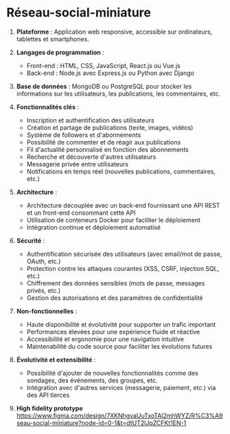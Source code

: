 # Réseau-social-miniature

1. **Plateforme** : Application web responsive, accessible sur ordinateurs, tablettes et smartphones.

2. **Langages de programmation** :
   - Front-end : HTML, CSS, JavaScript, React.js ou Vue.js
   - Back-end : Node.js avec Express.js ou Python avec Django

3. **Base de données** : MongoDB ou PostgreSQL pour stocker les informations sur les utilisateurs, les publications, les commentaires, etc.

4. **Fonctionnalités clés** :
   - Inscription et authentification des utilisateurs
   - Création et partage de publications (texte, images, vidéos)
   - Système de followers et d'abonnements
   - Possibilité de commenter et de réagir aux publications
   - Fil d'actualité personnalisé en fonction des abonnements
   - Recherche et découverte d'autres utilisateurs
   - Messagerie privée entre utilisateurs
   - Notifications en temps réel (nouvelles publications, commentaires, etc.)

5. **Architecture** :
   - Architecture découplée avec un back-end fournissant une API REST et un front-end consommant cette API
   - Utilisation de conteneurs Docker pour faciliter le déploiement
   - Intégration continue et déploiement automatisé

6. **Sécurité** :
   - Authentification sécurisée des utilisateurs (avec email/mot de passe, OAuth, etc.)
   - Protection contre les attaques courantes (XSS, CSRF, injection SQL, etc.)
   - Chiffrement des données sensibles (mots de passe, messages privés, etc.)
   - Gestion des autorisations et des paramètres de confidentialité

7. **Non-fonctionnelles** :
   - Haute disponibilité et évolutivité pour supporter un trafic important
   - Performances élevées pour une expérience fluide et réactive
   - Accessibilité et ergonomie pour une navigation intuitive
   - Maintenabilité du code source pour faciliter les évolutions futures

8. **Évolutivité et extensibilité** :
   - Possibilité d'ajouter de nouvelles fonctionnalités comme des sondages, des événements, des groupes, etc.
   - Intégration avec d'autres services (messagerie, paiement, etc.) via des API tierces
9. **High fidelity prototype**
    https://www.figma.com/design/7XKNhgvaUuTxoTAl2mhWYZ/R%C3%A9seau-social-miniature?node-id=0-1&t=dtUT2lJpZCFKt1EN-1
